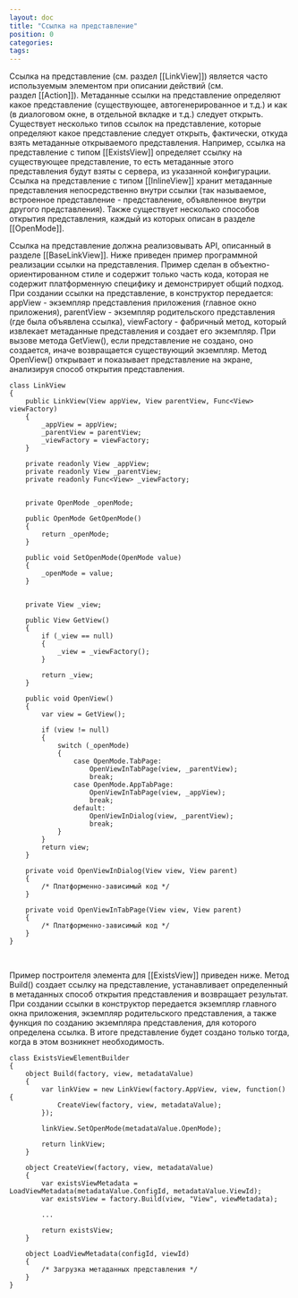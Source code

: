 ```yaml
---
layout: doc
title: "Ссылка на представление"
position: 0
categories: 
tags: 
---
```


Ссылка на представление (см. раздел [[LinkView]]) является часто используемым элементом при описании действий (см. раздел [[Action]]). Метаданные ссылки на представление определяют какое представление (существующее, автогенерированное и т.д.) и как (в диалоговом окне, в отдельной вкладке и т.д.) следует открыть. Существует несколько типов ссылок на представление, которые определяют какое представление следует открыть, фактически, откуда взять метаданные открываемого представления. Например, ссылка на представление с типом [[ExistsView]] определяет ссылку на существующее представление, то есть метаданные этого представления будут взяты с сервера, из указанной конфигурации. Ссылка на представление с типом [[InlineView]] хранит метаданные представления непосредственно внутри ссылки (так называемое, встроенное представление - представление, объявленное внутри другого представления). Также существует несколько способов открытия представления, каждый из которых описан в разделе [[OpenMode]].

Ссылка на представление должна реализовывать API, описанный в разделе [[BaseLinkView]]. Ниже приведен пример программной реализации ссылки на представления. Пример сделан в объектно-ориентированном стиле и содержит только часть кода, которая не содержит платформенную специфику и демонстрирует общий подход. При создании ссылки на представление, в конструктор передается: appView - экземпляр представления приложения (главное окно приложения), parentView - экземпляр родительского представления (где была объявлена ссылка), viewFactory - фабричный метод, который извлекает метаданные представления и создает его экземпляр. При вызове метода GetView(), если представление не создано, оно создается, иначе возвращается существующий экземпляр. Метод OpenView() открывает и показывает представление на экране, анализируя способ открытия представления.

```
class LinkView
{
	public LinkView(View appView, View parentView, Func<View> viewFactory)
	{
		_appView = appView;
		_parentView = parentView;
		_viewFactory = viewFactory;
	}
 
	private readonly View _appView;
	private readonly View _parentView;
	private readonly Func<View> _viewFactory;
 
 
	private OpenMode _openMode;
 
	public OpenMode GetOpenMode()
	{
		return _openMode;
	}
  
	public void SetOpenMode(OpenMode value)
	{
		_openMode = value;
	}
 
 
	private View _view;
 
	public View GetView()
	{
		if (_view == null)
		{
			_view = _viewFactory();
		}

		return _view;
	}
 
	public void OpenView()
	{
		var view = GetView();
 
		if (view != null)
		{
			switch (_openMode)
			{
				case OpenMode.TabPage:
					OpenViewInTabPage(view, _parentView);
					break;
				case OpenMode.AppTabPage:
					OpenViewInTabPage(view, _appView);
					break;
				default:
					OpenViewInDialog(view, _parentView);
					break;
			}
		}
		return view;
	}
 
	private void OpenViewInDialog(View view, View parent)
	{
		/* Платформенно-зависимый код */
	}
 
	private void OpenViewInTabPage(View view, View parent)
	{
		/* Платформенно-зависимый код */
	}
}
```

 

Пример построителя элемента для [[ExistsView]] приведен ниже. Метод Build() создает ссылку на представление, устанавливает определенный в метаданных способ открытия представления и возвращает результат. При создании ссылки в конструктор передается экземпляр главного окна приложения, экземпляр родительского представления, а также функция по созданию экземпляра представления, для которого определена ссылка. В итоге представление будет создано только тогда, когда в этом возникнет необходимость.

```
class ExistsViewElementBuilder
{
	object Build(factory, view, metadataValue)
	{
		var linkView = new LinkView(factory.AppView, view, function() {
			CreateView(factory, view, metadataValue);
		});
 
		linkView.SetOpenMode(metadataValue.OpenMode);
 
		return linkView;
	}
 
	object CreateView(factory, view, metadataValue)
	{
		var existsViewMetadata = LoadViewMetadata(metadataValue.ConfigId, metadataValue.ViewId);
		var existsView = factory.Build(view, "View", viewMetadata);
 
		...
 
		return existsView;
	}
 
	object LoadViewMetadata(configId, viewId)
	{
		/* Загрузка метаданных представления */
	}
}
```

 

 

